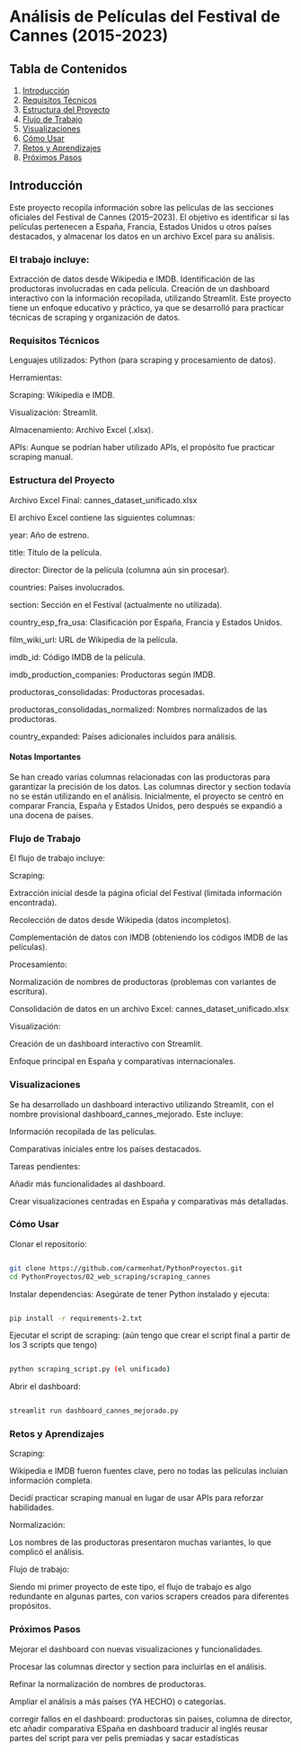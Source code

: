 # Análisis de Películas del Festival de Cannes (2015-2023) #
## Tabla de Contenidos ##
1. [Introducción](#introducción)
2. [Requisitos Técnicos](#requisitos-técnicos)
3. [Estructura del Proyecto](#estructura-del-proyecto)
4. [Flujo de Trabajo](#flujo-de-trabajo)
5. [Visualizaciones](#visualizaciones)
6. [Cómo Usar](#cómo-usar)
7. [Retos y Aprendizajes](#retos-y-aprendizajes)
8. [Próximos Pasos](#próximos-pasos)

 ## Introducción ##
Este proyecto recopila información sobre las películas de las secciones oficiales del Festival de Cannes (2015–2023). El objetivo es identificar si las películas pertenecen a España, Francia, Estados Unidos u otros países destacados, y almacenar los datos en un archivo Excel para su análisis.

### El trabajo incluye: ###

Extracción de datos desde Wikipedia e IMDB.
Identificación de las productoras involucradas en cada película.
Creación de un dashboard interactivo con la información recopilada, utilizando Streamlit.
Este proyecto tiene un enfoque educativo y práctico, ya que se desarrolló para practicar técnicas de scraping y organización de datos.

### Requisitos Técnicos ###

Lenguajes utilizados: Python (para scraping y procesamiento de datos).

Herramientas:

Scraping: Wikipedia e IMDB.

Visualización: Streamlit.

Almacenamiento: Archivo Excel (.xlsx).

APIs: Aunque se podrían haber utilizado APIs, el propósito fue practicar scraping manual.


### Estructura del Proyecto ###

Archivo Excel Final: cannes_dataset_unificado.xlsx

El archivo Excel contiene las siguientes columnas:

year: Año de estreno.

title: Título de la película.

director: Director de la película (columna aún sin procesar).

countries: Países involucrados.

section: Sección en el Festival (actualmente no utilizada).

country_esp_fra_usa: Clasificación por España, Francia y Estados Unidos.

film_wiki_url: URL de Wikipedia de la película.

imdb_id: Código IMDB de la película.

imdb_production_companies: Productoras según IMDB.

productoras_consolidadas: Productoras procesadas.

productoras_consolidadas_normalized: Nombres normalizados de las productoras.

country_expanded: Países adicionales incluidos para análisis.

#### Notas Importantes ####

Se han creado varias columnas relacionadas con las productoras para garantizar la precisión de los datos.
Las columnas director y section todavía no se están utilizando en el análisis.
Inicialmente, el proyecto se centró en comparar Francia, España y Estados Unidos, pero después se expandió a una docena de países.

### Flujo de Trabajo ###
El flujo de trabajo incluye:

Scraping:

Extracción inicial desde la página oficial del Festival (limitada información encontrada).

Recolección de datos desde Wikipedia (datos incompletos).

Complementación de datos con IMDB (obteniendo los códigos IMDB de las películas).


Procesamiento:

Normalización de nombres de productoras (problemas con variantes de escritura).

Consolidación de datos en un archivo Excel: cannes_dataset_unificado.xlsx

Visualización:

Creación de un dashboard interactivo con Streamlit.

Enfoque principal en España y comparativas internacionales.

### Visualizaciones ###

Se ha desarrollado un dashboard interactivo utilizando Streamlit, con el nombre provisional dashboard_cannes_mejorado. Este incluye:

Información recopilada de las películas.

Comparativas iniciales entre los países destacados.

Tareas pendientes:

Añadir más funcionalidades al dashboard.

Crear visualizaciones centradas en España y comparativas más detalladas.

### Cómo Usar ###

Clonar el repositorio:

```bash

git clone https://github.com/carmenhat/PythonProyectos.git
cd PythonProyectos/02_web_scraping/scraping_cannes 
```

Instalar dependencias: Asegúrate de tener Python instalado y ejecuta:

```bash

pip install -r requirements-2.txt 

```

Ejecutar el script de scraping: (aún tengo que crear el script final a partir de los 3 scripts que tengo) 

```bash

python scraping_script.py (el unificado)
```
Abrir el dashboard:

```bash

streamlit run dashboard_cannes_mejorado.py
```
### Retos y Aprendizajes ###

Scraping:

Wikipedia e IMDB fueron fuentes clave, pero no todas las películas incluían información completa.

Decidí practicar scraping manual en lugar de usar APIs para reforzar habilidades.

Normalización:

Los nombres de las productoras presentaron muchas variantes, lo que complicó el análisis.

Flujo de trabajo:

Siendo mi primer proyecto de este tipo, el flujo de trabajo es algo redundante en algunas partes, con varios scrapers creados para diferentes propósitos.

### Próximos Pasos ###

Mejorar el dashboard con nuevas visualizaciones y funcionalidades.

Procesar las columnas director y section para incluirlas en el análisis.

Refinar la normalización de nombres de productoras.

Ampliar el análisis a más países (YA HECHO)  o categorías.

corregir fallos en el dashboard: productoras sin paises, columna de director, etc
añadir comparativa ESpaña en dashboard
traducir al inglés
reusar partes del script para ver pelis premiadas y sacar estadísticas
